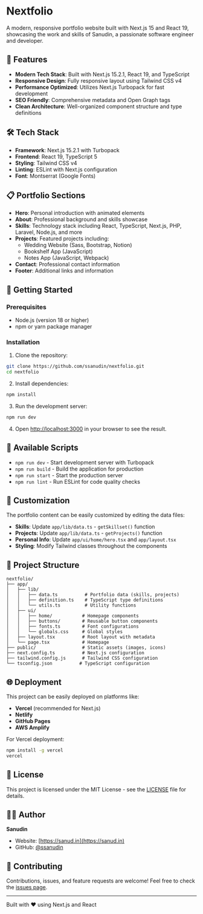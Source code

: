 # Nextfolio

A modern, responsive portfolio website built with Next.js 15 and React 19, showcasing the work and skills of Sanudin, a passionate software engineer and developer.

## 🚀 Features

- **Modern Tech Stack**: Built with Next.js 15.2.1, React 19, and TypeScript
- **Responsive Design**: Fully responsive layout using Tailwind CSS v4
- **Performance Optimized**: Utilizes Next.js Turbopack for fast development
- **SEO Friendly**: Comprehensive metadata and Open Graph tags
- **Clean Architecture**: Well-organized component structure and type definitions

## 🛠️ Tech Stack

- **Framework**: Next.js 15.2.1 with Turbopack
- **Frontend**: React 19, TypeScript 5
- **Styling**: Tailwind CSS v4
- **Linting**: ESLint with Next.js configuration
- **Font**: Montserrat (Google Fonts)

## 📋 Portfolio Sections

- **Hero**: Personal introduction with animated elements
- **About**: Professional background and skills showcase
- **Skills**: Technology stack including React, TypeScript, Next.js, PHP, Laravel, Node.js, and more
- **Projects**: Featured projects including:
  - Wedding Website (Sass, Bootstrap, Notion)
  - Bookshelf App (JavaScript)
  - Notes App (JavaScript, Webpack)
- **Contact**: Professional contact information
- **Footer**: Additional links and information

## 🚀 Getting Started

### Prerequisites

- Node.js (version 18 or higher)
- npm or yarn package manager

### Installation

1. Clone the repository:
```bash
git clone https://github.com/ssanudin/nextfolio.git
cd nextfolio
```

2. Install dependencies:
```bash
npm install
```

3. Run the development server:
```bash
npm run dev
```

4. Open [http://localhost:3000](http://localhost:3000) in your browser to see the result.

## 📜 Available Scripts

- `npm run dev` - Start development server with Turbopack
- `npm run build` - Build the application for production
- `npm run start` - Start the production server
- `npm run lint` - Run ESLint for code quality checks

## 🎨 Customization

The portfolio content can be easily customized by editing the data files:

- **Skills**: Update `app/lib/data.ts` - `getSkillset()` function
- **Projects**: Update `app/lib/data.ts` - `getProjects()` function
- **Personal Info**: Update `app/ui/home/hero.tsx` and `app/layout.tsx`
- **Styling**: Modify Tailwind classes throughout the components

## 📁 Project Structure

```
nextfolio/
├── app/
│   ├── lib/
│   │   ├── data.ts          # Portfolio data (skills, projects)
│   │   ├── definition.ts    # TypeScript type definitions
│   │   └── utils.ts         # Utility functions
│   ├── ui/
│   │   ├── home/           # Homepage components
│   │   ├── buttons/        # Reusable button components
│   │   ├── fonts.ts        # Font configurations
│   │   └── globals.css     # Global styles
│   ├── layout.tsx          # Root layout with metadata
│   └── page.tsx            # Homepage
├── public/                 # Static assets (images, icons)
├── next.config.ts          # Next.js configuration
├── tailwind.config.js      # Tailwind CSS configuration
└── tsconfig.json          # TypeScript configuration
```

## 🌐 Deployment

This project can be easily deployed on platforms like:

- **Vercel** (recommended for Next.js)
- **Netlify**
- **GitHub Pages**
- **AWS Amplify**

For Vercel deployment:
```bash
npm install -g vercel
vercel
```

## 📄 License

This project is licensed under the MIT License - see the [LICENSE](LICENSE) file for details.

## 👨‍💻 Author

**Sanudin**
- Website: [https://sanud.in](https://sanud.in)
- GitHub: [@ssanudin](https://github.com/ssanudin)

## 🤝 Contributing

Contributions, issues, and feature requests are welcome! Feel free to check the [issues page](https://github.com/ssanudin/nextfolio/issues).

---

Built with ❤️ using Next.js and React
